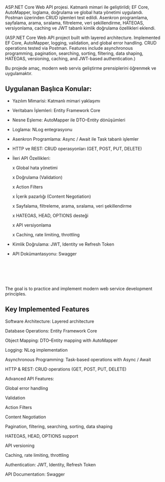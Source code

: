 


ASP.NET Core Web API projesi. Katmanlı mimari ile geliştirildi; EF Core, AutoMapper, loglama, doğrulama ve global hata yönetimi uygulandı. Postman üzerinden CRUD işlemleri test edildi. Asenkron programlama, sayfalama, arama, sıralama, filtreleme, veri şekillendirme, HATEOAS, versiyonlama, caching ve JWT tabanlı kimlik doğrulama özellikleri eklendi.

(ASP.NET Core Web API project built with layered architecture. Implemented EF Core, AutoMapper, logging, validation, and global error handling. CRUD operations tested via Postman. Features include asynchronous programming, pagination, searching, sorting, filtering, data shaping, HATEOAS, versioning, caching, and JWT-based authentication.)



Bu projede amaç, modern web servis geliştirme prensiplerini öğrenmek ve uygulamaktır.


## Uygulanan Başlıca Konular:

- Yazılım Mimarisi: Katmanlı mimari yaklaşımı

- Veritabanı İşlemleri: Entity Framework Core

- Nesne Eşleme: AutoMapper ile DTO–Entity dönüşümleri

- Loglama: NLog entegrasyonu

- Asenkron Programlama: Async / Await ile Task tabanlı işlemler

- HTTP ve REST: CRUD operasyonları (GET, POST, PUT, DELETE)

- İleri API Özellikleri:

    x Global hata yönetimi

    x Doğrulama (Validation)

    x Action Filters

    x İçerik pazarlığı (Content Negotiation)

    x Sayfalama, filtreleme, arama, sıralama, veri şekillendirme

    x HATEOAS, HEAD, OPTIONS desteği

    x API versiyonlama

    x Caching, rate limiting, throttling

- Kimlik Doğrulama: JWT, Identity ve Refresh Token

- API Dokümantasyonu: Swagger



<br></br>
<br></br>

The goal is to practice and implement modern web service development principles.


## Key Implemented Features

Software Architecture: Layered architecture

Database Operations: Entity Framework Core

Object Mapping: DTO–Entity mapping with AutoMapper

Logging: NLog implementation

Asynchronous Programming: Task-based operations with Async / Await

HTTP & REST: CRUD operations (GET, POST, PUT, DELETE)

Advanced API Features:

Global error handling

Validation

Action Filters

Content Negotiation

Pagination, filtering, searching, sorting, data shaping

HATEOAS, HEAD, OPTIONS support

API versioning

Caching, rate limiting, throttling

Authentication: JWT, Identity, Refresh Token

API Documentation: Swagger
